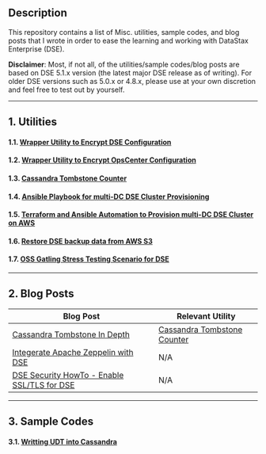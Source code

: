 ## Description

This repository contains a list of Misc. utilities, sample codes, and blog posts that I wrote in order to ease the learning and working with DataStax Enterprise (DSE). 

**Disclaimer**: Most, if not all, of the utilities/sample codes/blog posts are based on DSE 5.1.x version (the latest major DSE release as of writing). For older DSE versions such as 5.0.x or 4.8.x, please use at your own discretion and feel free to test out by yourself.

---

## 1. Utilities
#### 1.1. [Wrapper Utility to Encrypt DSE Configuration](https://github.com/yabinmeng/dseutilities/tree/master/dseconfenc)

#### 1.2. [Wrapper Utility to Encrypt OpsCenter Configuration](https://github.com/yabinmeng/dseutilities/tree/master/opsconfenc)

#### 1.3. [Cassandra Tombstone Counter](https://github.com/yabinmeng/tombstone_counter)

#### 1.4. [Ansible Playbook for multi-DC DSE Cluster Provisioning](https://github.com/yabinmeng/dseansible)

#### 1.5. [Terraform and Ansible Automation to Provision multi-DC DSE Cluster on AWS](https://github.com/yabinmeng/terradse)

#### 1.6. [Restore DSE backup data from AWS S3](https://github.com/yabinmeng/opscs3restore)

#### 1.7. [OSS Gatling Stress Testing Scenario for DSE](https://github.com/yabinmeng/cassgatling)

---

## 2. Blog Posts

| Blog Post | Relevant Utility |
| --------- | ---------------- | 
| [Cassandra Tombstone In Depth](https://github.com/yabinmeng/dseutilities/blob/master/documents/Yabin.meng-CassandraTombstoneInDepth.pdf) | [Cassandra Tombstone Counter](https://github.com/yabinmeng/tombstone_counter) |
| [Integerate Apache Zeppelin with DSE](https://github.com/yabinmeng/dseutilities/blob/master/documents/Yabin.meng-Integerate.Zeppelin.with.DSE.pdf) | N/A |
| [DSE Security HowTo - Enable SSL/TLS for DSE](https://github.com/yabinmeng/dseutilities/blob/master/documents/Yabin.meng-DseSecurity-Enable.SSL.pdf) | N/A |

---

## 3. Sample Codes

#### 3.1. [Writting UDT into Cassandra](https://github.com/yabinmeng/dseudt)
   
